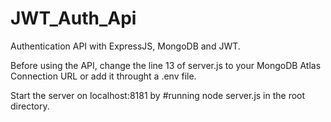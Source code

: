 # JWT_Auth_Api
Authentication API with ExpressJS, MongoDB and JWT.

Before using the API, change the line 13 of server.js to your MongoDB Atlas Connection URL or add it throught a .env file.

Start the server on localhost:8181 by #running node server.js in the root directory. 



